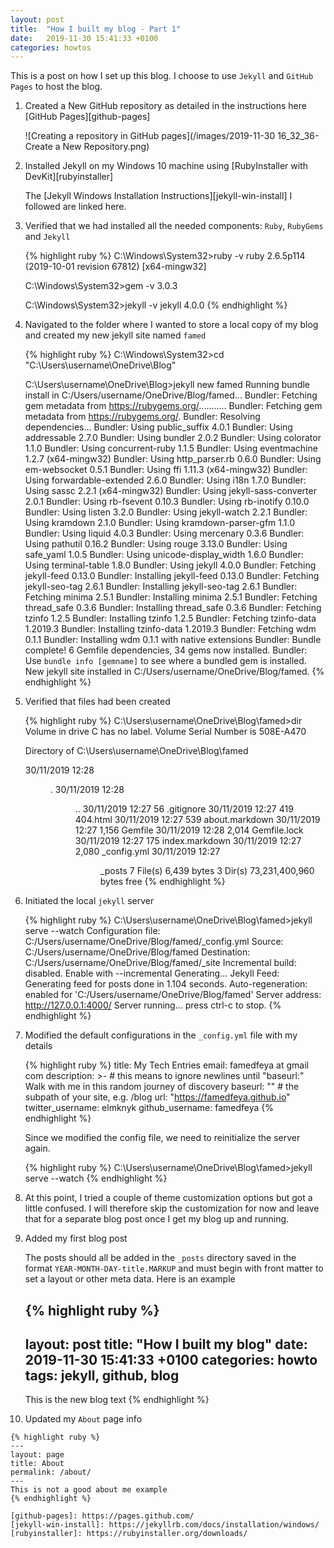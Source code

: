 ```yaml
---
layout: post
title:  "How I built my blog - Part 1"
date:   2019-11-30 15:41:33 +0100
categories: howtos
---
```


This is a post on how I set up this blog. I choose to use `Jekyll` and `GitHub Pages` to host the blog.

1.  Created a New GitHub repository as detailed in the instructions here [GitHub Pages][github-pages] 

    ![Creating a repository in GitHub pages](/images/2019-11-30 16_32_36-Create a New Repository.png)

2.  Installed Jekyll on my Windows 10 machine using [RubyInstaller with DevKit][rubyinstaller]

    The [Jekyll Windows Installation Instructions][jekyll-win-install] I followed are linked here.

3.  Verified that we had installed all the needed components: `Ruby`, `RubyGems` and `Jekyll`

    {% highlight ruby %}
    C:\Windows\System32>ruby -v
    ruby 2.6.5p114 (2019-10-01 revision 67812) [x64-mingw32]
    
    C:\Windows\System32>gem -v
    3.0.3
    
    C:\Windows\System32>jekyll -v
    jekyll 4.0.0
    {% endhighlight %}

4.  Navigated to the folder where I wanted to store a local copy of my blog and created my new jekyll site named `famed`
    
    {% highlight ruby %}
    C:\Windows\System32>cd "C:\Users\username\OneDrive\Blog"
    
    C:\Users\username\OneDrive\Blog>jekyll new famed
    Running bundle install in C:/Users/username/OneDrive/Blog/famed...
    Bundler: Fetching gem metadata from https://rubygems.org/...........
    Bundler: Fetching gem metadata from https://rubygems.org/.
    Bundler: Resolving dependencies...
    Bundler: Using public_suffix 4.0.1
    Bundler: Using addressable 2.7.0
    Bundler: Using bundler 2.0.2
    Bundler: Using colorator 1.1.0
    Bundler: Using concurrent-ruby 1.1.5
    Bundler: Using eventmachine 1.2.7 (x64-mingw32)
    Bundler: Using http_parser.rb 0.6.0
    Bundler: Using em-websocket 0.5.1
    Bundler: Using ffi 1.11.3 (x64-mingw32)
    Bundler: Using forwardable-extended 2.6.0
    Bundler: Using i18n 1.7.0
    Bundler: Using sassc 2.2.1 (x64-mingw32)
    Bundler: Using jekyll-sass-converter 2.0.1
    Bundler: Using rb-fsevent 0.10.3
    Bundler: Using rb-inotify 0.10.0
    Bundler: Using listen 3.2.0
    Bundler: Using jekyll-watch 2.2.1
    Bundler: Using kramdown 2.1.0
    Bundler: Using kramdown-parser-gfm 1.1.0
    Bundler: Using liquid 4.0.3
    Bundler: Using mercenary 0.3.6
    Bundler: Using pathutil 0.16.2
    Bundler: Using rouge 3.13.0
    Bundler: Using safe_yaml 1.0.5
    Bundler: Using unicode-display_width 1.6.0
    Bundler: Using terminal-table 1.8.0
    Bundler: Using jekyll 4.0.0
    Bundler: Fetching jekyll-feed 0.13.0
    Bundler: Installing jekyll-feed 0.13.0
    Bundler: Fetching jekyll-seo-tag 2.6.1
    Bundler: Installing jekyll-seo-tag 2.6.1
    Bundler: Fetching minima 2.5.1
    Bundler: Installing minima 2.5.1
    Bundler: Fetching thread_safe 0.3.6
    Bundler: Installing thread_safe 0.3.6
    Bundler: Fetching tzinfo 1.2.5
    Bundler: Installing tzinfo 1.2.5
    Bundler: Fetching tzinfo-data 1.2019.3
    Bundler: Installing tzinfo-data 1.2019.3
    Bundler: Fetching wdm 0.1.1
    Bundler: Installing wdm 0.1.1 with native extensions
    Bundler: Bundle complete! 6 Gemfile dependencies, 34 gems now installed.
    Bundler: Use `bundle info [gemname]` to see where a bundled gem is installed.
    New jekyll site installed in C:/Users/username/OneDrive/Blog/famed.
    {% endhighlight %}
    
5. 	Verified that files had been created 
    
    {% highlight ruby %}
    C:\Users\username\OneDrive\Blog\famed>dir
    Volume in drive C has no label.
    Volume Serial Number is 508E-A470
    
    Directory of C:\Users\username\OneDrive\Blog\famed
    
    30/11/2019  12:28    <DIR>          .
    30/11/2019  12:28    <DIR>          ..
    30/11/2019  12:27                56 .gitignore
    30/11/2019  12:27               419 404.html
    30/11/2019  12:27               539 about.markdown
    30/11/2019  12:27             1,156 Gemfile
    30/11/2019  12:28             2,014 Gemfile.lock
    30/11/2019  12:27               175 index.markdown
    30/11/2019  12:27             2,080 _config.yml
    30/11/2019  12:27    <DIR>          _posts
                   7 File(s)          6,439 bytes
                   3 Dir(s)  73,231,400,960 bytes free
    {% endhighlight %}		   
6.  Initiated the local `jekyll` server 
    
    {% highlight ruby %}
    C:\Users\username\OneDrive\Blog\famed>jekyll serve --watch
    Configuration file: C:/Users/username/OneDrive/Blog/famed/_config.yml
                Source: C:/Users/username/OneDrive/Blog/famed
           Destination: C:/Users/username/OneDrive/Blog/famed/_site
     Incremental build: disabled. Enable with --incremental
          Generating...
           Jekyll Feed: Generating feed for posts
                        done in 1.104 seconds.
     Auto-regeneration: enabled for 'C:/Users/username/OneDrive/Blog/famed'
        Server address: http://127.0.0.1:4000/
      Server running... press ctrl-c to stop.
    {% endhighlight %}	
7.  Modified the default configurations in the `_config.yml` file with my details
    
    {% highlight ruby %}
    title: My Tech Entries
    email: famedfeya at gmail com
    description: >- # this means to ignore newlines until "baseurl:"
            Walk with me in this random journey of discovery
    baseurl: "" # the subpath of your site, e.g. /blog
    url: "https://famedfeya.github.io" 
    twitter_username: elmknyk
    github_username:  famedfeya
    {% endhighlight %}	
    
    Since we modified the config file, we need to reinitialize the server again.
    
    {% highlight ruby %}
    C:\Users\username\OneDrive\Blog\famed>jekyll serve --watch
    {% endhighlight %}	
    
8.  At this point, I tried a couple of theme customization options but got a little confused. I will therefore skip the customization for now and leave that for a separate blog post once I get my blog up and running. 

9.  Added my first blog post 

    The posts  should all be added in the `_posts` directory saved in the format `YEAR-MONTH-DAY-title.MARKUP` and must begin with front matter to set a layout or other meta data. Here is an example    
    
    {% highlight ruby %}
    ---
    layout: post
    title:  "How I built my blog"
    date:   2019-11-30 15:41:33 +0100
    categories: howto
    tags: jekyll, github, blog
    ---
    This is the new blog text
    {% endhighlight %}	

10.  Updated my `About` page info

    {% highlight ruby %}
    ---
    layout: page
    title: About 
    permalink: /about/
    ---
    This is not a good about me example
    {% endhighlight %}	
    
    [github-pages]: https://pages.github.com/
    [jekyll-win-install]: https://jekyllrb.com/docs/installation/windows/
    [rubyinstaller]: https://rubyinstaller.org/downloads/


